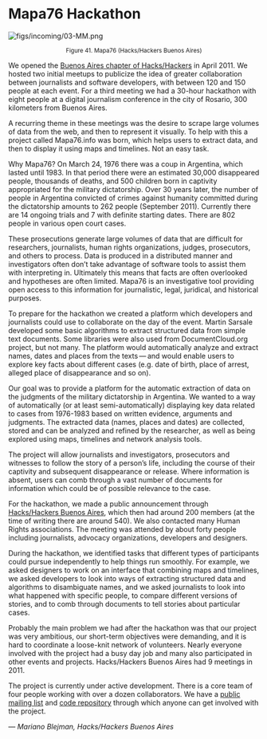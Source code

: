 # Mapa76 Hackathon

![figs/incoming/03-MM.png](http://datajournalismhandbook.org/1.0/en/figs/incoming/03-MM.png "Figure 41. Mapa76 (Hacks/Hackers Buenos Aires)")

<center><small>Figure 41. Mapa76 (Hacks/Hackers Buenos Aires)</small></center>

We opened the [Buenos Aires chapter of Hacks/Hackers](http://www.meetup.com/HacksHackersBA/) in April 2011. We hosted two initial meetups to publicize the idea of greater collaboration between journalists and software developers, with between 120 and 150 people at each event. For a third meeting we had a 30-hour hackathon with eight people at a digital journalism conference in the city of Rosario, 300 kilometers from Buenos Aires.

A recurring theme in these meetings was the desire to scrape large volumes of data from the web, and then to represent it visually. To help with this a project called Mapa76.info was born, which helps users to extract data, and then to display it using maps and timelines. Not an easy task.

Why Mapa76? On March 24, 1976 there was a coup in Argentina, which lasted until 1983. In that period there were an estimated 30,000 disappeared people, thousands of deaths, and 500 children born in captivity appropriated for the military dictatorship. Over 30 years later, the number of people in Argentina convicted of crimes against humanity committed during the dictatorship amounts to 262 people (September 2011). Currently there are 14 ongoing trials and 7 with definite starting dates. There are 802 people in various open court cases.

These prosecutions generate large volumes of data that are difficult for researchers, journalists, human rights organizations, judges, prosecutors, and others to process. Data is produced in a distributed manner and investigators often don’t take advantage of software tools to assist them with interpreting in. Ultimately this means that facts are often overlooked and hypotheses are often limited. Mapa76 is an investigative tool providing open access to this information for journalistic, legal, juridical, and historical purposes.

To prepare for the hackathon we created a platform which developers and journalists could use to collaborate on the day of the event. Martin Sarsale developed some basic algorithms to extract structured data from simple text documents. Some libraries were also used from DocumentCloud.org project, but not many. The platform would automatically analyze and extract names, dates and places from the texts — and would enable users to explore key facts about different cases (e.g. date of birth, place of arrest, alleged place of disappearance and so on).

Our goal was to provide a platform for the automatic extraction of data on the judgments of the military dictatorship in Argentina. We wanted to a way of automatically (or at least semi-automatically) displaying key data related to cases from 1976-1983 based on written evidence, arguments and judgments. The extracted data (names, places and dates) are collected, stored and can be analyzed and refined by the researcher, as well as being explored using maps, timelines and network analysis tools.

The project will allow journalists and investigators, prosecutors and witnesses to follow the story of a person’s life, including the course of their captivity and subsequent disappearance or release. Where information is absent, users can comb through a vast number of documents for information which could be of possible relevance to the case.

For the hackathon, we made a public announcement through [Hacks/Hackers Buenos Aires](http://www.meetup.com/HacksHackersBA/), which then had around 200 members (at the time of writing there are around 540). We also contacted many Human Rights associations. The meeting was attended by about forty people including journalists, advocacy organizations, developers and designers.

During the hackathon, we identified tasks that different types of participants could pursue independently to help things run smoothly. For example, we asked designers to work on an interface that combining maps and timelines, we asked developers to look into ways of extracting structured data and algorithms to disambiguate names, and we asked journalists to look into what happened with specific people, to compare different versions of stories, and to comb through documents to tell stories about particular cases.

Probably the main problem we had after the hackathon was that our project was very ambitious, our short-term objectives were demanding, and it is hard to coordinate a loose-knit network of volunteers. Nearly everyone involved with the project had a busy day job and many also participated in other events and projects. Hacks/Hackers Buenos Aires had 9 meetings in 2011.

The project is currently under active development. There is a core team of four people working with over a dozen collaborators. We have a [public mailing list](http://groups.google.com/group/mapa76-dev/) and [code repository](https://github.com/mapa76/) through which anyone can get involved with the project.

— *Mariano Blejman, Hacks/Hackers Buenos Aires*

